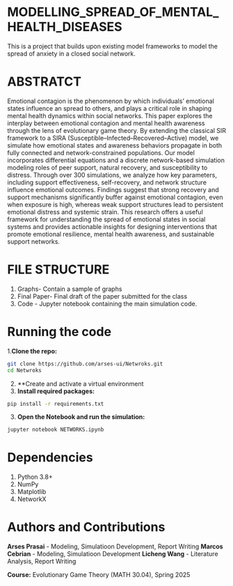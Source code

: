 # MODELLING_SPREAD_OF_MENTAL_HEALTH_DISEASES
This is a project that builds upon existing model frameworks to model the spread of anxiety in a closed social network. 

# ABSTRATCT
Emotional contagion is the phenomenon by which individuals’ emotional states influence an spread to others, and plays a critical role in shaping mental health dynamics within social networks. This paper explores the interplay between emotional contagion and mental health awareness through the lens of evolutionary game theory. By extending the classical SIR framework to a SIRA (Susceptible–Infected–Recovered–Active) model, we simulate how emotional states and awareness behaviors propagate in both fully connected and network-constrained populations. Our model incorporates differential equations and a discrete network-based simulation modeling roles of peer support, natural recovery, and susceptibility to distress. Through over 300 simulations, we analyze how key parameters, including support effectiveness, self-recovery, and network structure influence emotional outcomes. Findings suggest that strong recovery and support mechanisms significantly buffer against emotional contagion, even when exposure is high, whereas weak support structures lead to persistent emotional distress and systemic strain. This research offers a useful framework for understanding the spread of emotional states in social systems and provides actionable insights for designing interventions that promote emotional resilience, mental health awareness, and sustainable support networks.

# FILE STRUCTURE 
1. Graphs- Contain a sample of graphs 
2. Final Paper- Final draft of the paper submitted for the class
3. Code - Jupyter notebook containing the main simulation code. 

# Running the code

1.**Clone the repo:**
```bash
git clone https://github.com/arses-ui/Netwroks.git
cd Netwroks
```
2. **Create and activate a virtual environment 
2. **Install required packages:**
```bash
pip install -r requirements.txt
```
3. **Open the Notebook and run the simulation:**
```bash
jupyter notebook NETWORKS.ipynb
```
# Dependencies

1. Python 3.8+
2. NumPy
3. Matplotlib
4. NetworkX

# Authors and Contributions 
**Arses Prasai** - Modeling, Simulatioon Development, Report Writing 
**Marcos Cebrian** - Modeling, Simulatioon Development
**Licheng Wang** - Literature Analysis, Report Writing

**Course:** Evolutionary Game Theory (MATH 30.04), Spring 2025 
